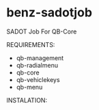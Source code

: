 # benz-sadotjob

SADOT Job For QB-Core

REQUIREMENTS:

- qb-management
- qb-radialmenu
- qb-core
- qb-vehiclekeys
- qb-menu

INSTALATION: